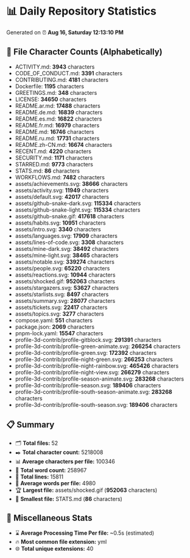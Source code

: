 # 📊 Daily Repository Statistics
Generated on ⏰ **Aug 16, Saturday 12:13:10 PM**

## 📂 File Character Counts (Alphabetically)
- ACTIVITY.md: **3943** characters
- CODE_OF_CONDUCT.md: **3391** characters
- CONTRIBUTING.md: **4181** characters
- Dockerfile: **1195** characters
- GREETINGS.md: **348** characters
- LICENSE: **34650** characters
- README.ar.md: **17488** characters
- README.de.md: **16839** characters
- README.es.md: **16822** characters
- README.fr.md: **16979** characters
- README.md: **16746** characters
- README.ru.md: **17731** characters
- README.zh-CN.md: **16674** characters
- RECENT.md: **4220** characters
- SECURITY.md: **1171** characters
- STARRED.md: **9773** characters
- STATS.md: **86** characters
- WORKFLOWS.md: **7482** characters
- assets/achievements.svg: **38666** characters
- assets/activity.svg: **11949** characters
- assets/default.svg: **42017** characters
- assets/github-snake-dark.svg: **115334** characters
- assets/github-snake-light.svg: **115334** characters
- assets/github-snake.gif: **417618** characters
- assets/habits.svg: **10951** characters
- assets/intro.svg: **3340** characters
- assets/languages.svg: **17909** characters
- assets/lines-of-code.svg: **3308** characters
- assets/mine-dark.svg: **38492** characters
- assets/mine-light.svg: **38465** characters
- assets/notable.svg: **339274** characters
- assets/people.svg: **65220** characters
- assets/reactions.svg: **10944** characters
- assets/shocked.gif: **952063** characters
- assets/stargazers.svg: **53627** characters
- assets/starlists.svg: **8497** characters
- assets/summary.svg: **28077** characters
- assets/tickets.svg: **22417** characters
- assets/topics.svg: **3277** characters
- compose.yaml: **551** characters
- package.json: **2069** characters
- pnpm-lock.yaml: **15547** characters
- profile-3d-contrib/profile-gitblock.svg: **291391** characters
- profile-3d-contrib/profile-green-animate.svg: **266254** characters
- profile-3d-contrib/profile-green.svg: **172392** characters
- profile-3d-contrib/profile-night-green.svg: **266253** characters
- profile-3d-contrib/profile-night-rainbow.svg: **465426** characters
- profile-3d-contrib/profile-night-view.svg: **266279** characters
- profile-3d-contrib/profile-season-animate.svg: **283268** characters
- profile-3d-contrib/profile-season.svg: **189406** characters
- profile-3d-contrib/profile-south-season-animate.svg: **283268** characters
- profile-3d-contrib/profile-south-season.svg: **189406** characters

## 📋 Summary
- 🗂️ **Total files:** 52
- ✒️ **Total character count:** 5218008
- 📊 **Average characters per file:** 100346
- 📝 **Total word count:** 258967
- 🧾 **Total lines:** 15811
- 📐 **Average words per file:** 4980
- 🏆 **Largest file:** assets/shocked.gif (**952063** characters)
- 🥉 **Smallest file:** STATS.md (**86** characters)

## 🌟 Miscellaneous Stats
- ⌛ **Average Processing Time Per file:** ~0.5s (estimated)
- 🔥 **Most common file extension:** yml
- 🌐 **Total unique extensions:** 40
